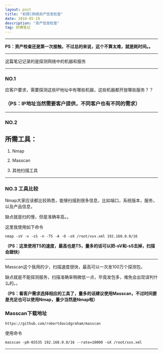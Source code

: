 ```yaml
---
layout: post
title: "初探|网络资产信息检查"
date: 2018-05-19
description: "资产信息检查"
tag: 折腾笔记
---
```

---

**PS：资产检查还是第一次接触，不过总的来说，这个不算太难，就是耗时间。。**

---
这篇笔记记录的是探测网络中的机器和服务

---

### NO.1

应客户要求，需要探测这些IP地址中有哪些机器，这些机器都开放哪些服务？？
<h3>（PS：IP地址当然需要客户提供，不同客户也有不同的需求）</h3>

---

### NO.2

<h2>所需工具：</h2>

1.  Nmap<br/>

2.  Masscan<br/>

3.  其他扫描工具<br/>


---


### NO.3 工具比较

Nmap大家应该都比较熟悉，能够扫描到很多信息，比如端口，系统版本，服务，以及产品信息，</br>

缺点就是扫的慢，但是准确率高。。</br>

这里我使用如下命令

```
nmap -sV -v -sS -n -T5 -A -O -oX /root/xxx.xml 192.168.0.0/16
```

**（PS：这里使用T5的速度，最高也是T5，量多的话可以把-sV和-sS去掉，扫描会跟快）**

---

Masscan这个我用的少，扫描速度很快，最高可以一次发100万个探测包，</br>

缺点就是不能探测服务，扫描准确率稍微低一点，毕竟发包多，难免会出现误判什么的。。


**（PS：看客户需求选择相应的工具了，量多的话建议使用Masscan，不过时间要是充足也可以使用Nmap，量少当然是Nmap啦）**

<h3>Masscan下载地址</h3>

```
https://github.com/robertdavidgraham/masscan
```

使用命令

```
masscan -p0-65535 192.168.0.0/16 --rate=10000 -oX /root/xxx.xml
```

---